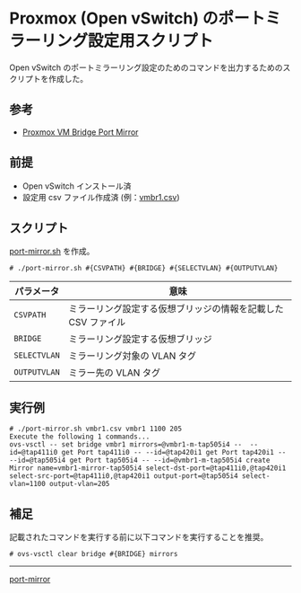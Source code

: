 # Proxmox (Open vSwitch) のポートミラーリング設定用スクリプト

Open vSwitch のポートミラーリング設定のためのコマンドを出力するためのスクリプトを作成した。

## 参考
- [Proxmox VM Bridge Port Mirror](https://codingpackets.com/blog/proxmox-vm-bridge-port-mirror/)

## 前提
- Open vSwitch インストール済
- 設定用 csv ファイル作成済 (例：[vmbr1.csv](vmbr1.csv))

## スクリプト
[port-mirror.sh](port-mirror.sh) を作成。

```
# ./port-mirror.sh #{CSVPATH} #{BRIDGE} #{SELECTVLAN} #{OUTPUTVLAN}
```

|パラメータ|意味|
|---|---|
|`CSVPATH`|ミラーリング設定する仮想ブリッジの情報を記載した CSV ファイル|
|`BRIDGE`|ミラーリング設定する仮想ブリッジ|
|`SELECTVLAN`|ミラーリング対象の VLAN タグ|
|`OUTPUTVLAN`|ミラー先の VLAN タグ|

## 実行例
```
# ./port-mirror.sh vmbr1.csv vmbr1 1100 205
Execute the following 1 commands...
ovs-vsctl -- set bridge vmbr1 mirrors=@vmbr1-m-tap505i4 --  --id=@tap411i0 get Port tap411i0 -- --id=@tap420i1 get Port tap420i1 -- --id=@tap505i4 get Port tap505i4 -- --id=@vmbr1-m-tap505i4 create Mirror name=vmbr1-mirror-tap505i4 select-dst-port=@tap411i0,@tap420i1 select-src-port=@tap411i0,@tap420i1 output-port=@tap505i4 select-vlan=1100 output-vlan=205
```

## 補足
記載されたコマンドを実行する前に以下コマンドを実行することを推奨。

```
# ovs-vsctl clear bridge #{BRIDGE} mirrors 
```

---

[port-mirror](../README.md)
